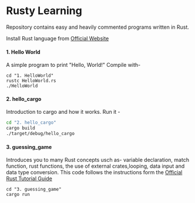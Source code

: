 # Rusty Learning
Repository contains easy and heavily commented programs written in Rust.

Install Rust language from [Official Website](https://www.rust-lang.org/)

#### 1. Hello World
A simple program to print "Hello, World!"
Compile with- 
```
cd "1. HelloWorld"
rustc HelloWorld.rs
./HelloWorld
```

#### 2. hello_cargo
Introduction to cargo and how it works. Run it -
```sh
cd "2. hello_cargo"
cargo build
./target/debug/hello_cargo
```

#### 3. guessing_game
Introduces you to many Rust concepts usch as- variable declaration, match function, rust functions, the use of external crates,looping, data input and data type conversion.
This code follows the instructions form the [Official Rust Tutorial Guide](https://doc.rust-lang.org/book/ch02-00-guessing-game-tutorial.html)

```
cd "3. guessing_game"
cargo run
```
